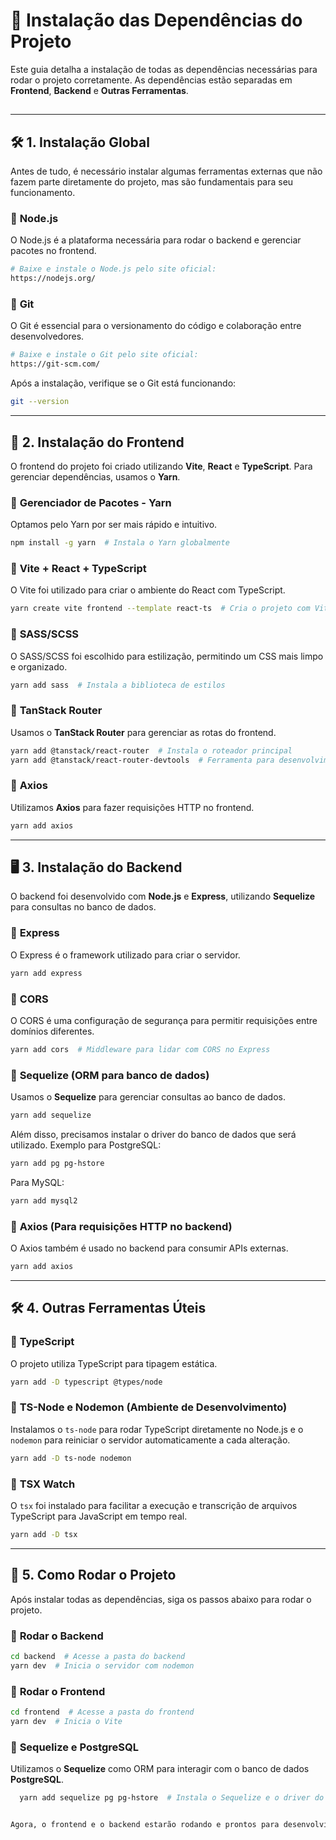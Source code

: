 # 📌 Instalação das Dependências do Projeto

Este guia detalha a instalação de todas as dependências necessárias para rodar o projeto corretamente. As dependências estão separadas em **Frontend**, **Backend** e **Outras Ferramentas**.

## 

---

## 🛠️ **1. Instalação Global**
Antes de tudo, é necessário instalar algumas ferramentas externas que não fazem parte diretamente do projeto, mas são fundamentais para seu funcionamento.

### 📌 **Node.js**
O Node.js é a plataforma necessária para rodar o backend e gerenciar pacotes no frontend.

```sh
# Baixe e instale o Node.js pelo site oficial:
https://nodejs.org/
```

### 📌 **Git**
O Git é essencial para o versionamento do código e colaboração entre desenvolvedores.

```sh
# Baixe e instale o Git pelo site oficial:
https://git-scm.com/
```

Após a instalação, verifique se o Git está funcionando:
```sh
git --version
```

---

## 🎨 **2. Instalação do Frontend**
O frontend do projeto foi criado utilizando **Vite**, **React** e **TypeScript**. Para gerenciar dependências, usamos o **Yarn**.

### 📌 **Gerenciador de Pacotes - Yarn**
Optamos pelo Yarn por ser mais rápido e intuitivo.
```sh
npm install -g yarn  # Instala o Yarn globalmente
```

### 📌 **Vite + React + TypeScript**
O Vite foi utilizado para criar o ambiente do React com TypeScript.
```sh
yarn create vite frontend --template react-ts  # Cria o projeto com Vite
```

### 📌 **SASS/SCSS**
O SASS/SCSS foi escolhido para estilização, permitindo um CSS mais limpo e organizado.
```sh
yarn add sass  # Instala a biblioteca de estilos
```

### 📌 **TanStack Router**
Usamos o **TanStack Router** para gerenciar as rotas do frontend.
```sh
yarn add @tanstack/react-router  # Instala o roteador principal
yarn add @tanstack/react-router-devtools  # Ferramenta para desenvolvimento de rotas
```

### 📌 **Axios**
Utilizamos **Axios** para fazer requisições HTTP no frontend.
```sh
yarn add axios
```

---

## 🖥️ **3. Instalação do Backend**
O backend foi desenvolvido com **Node.js** e **Express**, utilizando **Sequelize** para consultas no banco de dados.

### 📌 **Express**
O Express é o framework utilizado para criar o servidor.
```sh
yarn add express
```

### 📌 **CORS**
O CORS é uma configuração de segurança para permitir requisições entre domínios diferentes.
```sh
yarn add cors  # Middleware para lidar com CORS no Express
```

### 📌 **Sequelize (ORM para banco de dados)**
Usamos o **Sequelize** para gerenciar consultas ao banco de dados.
```sh
yarn add sequelize
```
Além disso, precisamos instalar o driver do banco de dados que será utilizado. Exemplo para PostgreSQL:
```sh
yarn add pg pg-hstore
```
Para MySQL:
```sh
yarn add mysql2
```

### 📌 **Axios (Para requisições HTTP no backend)**
O Axios também é usado no backend para consumir APIs externas.
```sh
yarn add axios
```

---

## 🛠️ **4. Outras Ferramentas Úteis**

### 📌 **TypeScript**
O projeto utiliza TypeScript para tipagem estática.
```sh
yarn add -D typescript @types/node
```

### 📌 **TS-Node e Nodemon (Ambiente de Desenvolvimento)**
Instalamos o `ts-node` para rodar TypeScript diretamente no Node.js e o `nodemon` para reiniciar o servidor automaticamente a cada alteração.
```sh
yarn add -D ts-node nodemon
```

### 📌 **TSX Watch**
O `tsx` foi instalado para facilitar a execução e transcrição de arquivos TypeScript para JavaScript em tempo real.
```sh
yarn add -D tsx
```

---

## 🚀 **5. Como Rodar o Projeto**
Após instalar todas as dependências, siga os passos abaixo para rodar o projeto.

### 📌 **Rodar o Backend**
```sh
cd backend  # Acesse a pasta do backend
yarn dev  # Inicia o servidor com nodemon
```

### 📌 **Rodar o Frontend**
```sh
cd frontend  # Acesse a pasta do frontend
yarn dev  # Inicia o Vite
```

### 📌 **Sequelize e PostgreSQL**
Utilizamos o **Sequelize** como ORM para interagir com o banco de dados **PostgreSQL**.

```sh
  yarn add sequelize pg pg-hstore  # Instala o Sequelize e o driver do PostgreSQL


Agora, o frontend e o backend estarão rodando e prontos para desenvolvimento.
